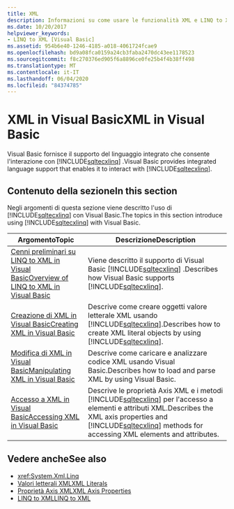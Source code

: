 ```yaml
---
title: XML
description: Informazioni su come usare le funzionalità XML e LINQ to XML nel codice di Visual Basic.
ms.date: 10/20/2017
helpviewer_keywords:
- LINQ to XML [Visual Basic]
ms.assetid: 954b6e40-1246-4185-a018-4061724fcae9
ms.openlocfilehash: bd9a08fca0159a24cb3faba2470dc43ee1178523
ms.sourcegitcommit: f8c270376ed905f6a8896ce0fe25b4f4b38ff498
ms.translationtype: MT
ms.contentlocale: it-IT
ms.lasthandoff: 06/04/2020
ms.locfileid: "84374785"
---
```

# <a name="xml-in-visual-basic"></a><span data-ttu-id="df51b-103">XML in Visual Basic</span><span class="sxs-lookup"><span data-stu-id="df51b-103">XML in Visual Basic</span></span>

<span data-ttu-id="df51b-104">Visual Basic fornisce il supporto del linguaggio integrato che consente l'interazione con [!INCLUDE[sqltecxlinq](~/includes/sqltecxlinq-md.md)] .</span><span class="sxs-lookup"><span data-stu-id="df51b-104">Visual Basic provides integrated language support that enables it to interact with [!INCLUDE[sqltecxlinq](~/includes/sqltecxlinq-md.md)].</span></span>  
  
## <a name="in-this-section"></a><span data-ttu-id="df51b-105">Contenuto della sezione</span><span class="sxs-lookup"><span data-stu-id="df51b-105">In this section</span></span>  

 <span data-ttu-id="df51b-106">Negli argomenti di questa sezione viene descritto l'uso di [!INCLUDE[sqltecxlinq](~/includes/sqltecxlinq-md.md)] con Visual Basic.</span><span class="sxs-lookup"><span data-stu-id="df51b-106">The topics in this section introduce using [!INCLUDE[sqltecxlinq](~/includes/sqltecxlinq-md.md)] with Visual Basic.</span></span>  
  
|<span data-ttu-id="df51b-107">Argomento</span><span class="sxs-lookup"><span data-stu-id="df51b-107">Topic</span></span>|<span data-ttu-id="df51b-108">Descrizione</span><span class="sxs-lookup"><span data-stu-id="df51b-108">Description</span></span>|  
|-----------|-----------------|  
|[<span data-ttu-id="df51b-109">Cenni preliminari su LINQ to XML in Visual Basic</span><span class="sxs-lookup"><span data-stu-id="df51b-109">Overview of LINQ to XML in Visual Basic</span></span>](overview-of-linq-to-xml.md)|<span data-ttu-id="df51b-110">Viene descritto il supporto di Visual Basic [!INCLUDE[sqltecxlinq](~/includes/sqltecxlinq-md.md)] .</span><span class="sxs-lookup"><span data-stu-id="df51b-110">Describes how Visual Basic supports [!INCLUDE[sqltecxlinq](~/includes/sqltecxlinq-md.md)].</span></span>|  
|[<span data-ttu-id="df51b-111">Creazione di XML in Visual Basic</span><span class="sxs-lookup"><span data-stu-id="df51b-111">Creating XML in Visual Basic</span></span>](creating-xml.md)|<span data-ttu-id="df51b-112">Descrive come creare oggetti valore letterale XML usando [!INCLUDE[sqltecxlinq](~/includes/sqltecxlinq-md.md)].</span><span class="sxs-lookup"><span data-stu-id="df51b-112">Describes how to create XML literal objects by using [!INCLUDE[sqltecxlinq](~/includes/sqltecxlinq-md.md)].</span></span>|  
|[<span data-ttu-id="df51b-113">Modifica di XML in Visual Basic</span><span class="sxs-lookup"><span data-stu-id="df51b-113">Manipulating XML in Visual Basic</span></span>](manipulating-xml.md)|<span data-ttu-id="df51b-114">Descrive come caricare e analizzare codice XML usando Visual Basic.</span><span class="sxs-lookup"><span data-stu-id="df51b-114">Describes how to load and parse XML by using Visual Basic.</span></span>|  
|[<span data-ttu-id="df51b-115">Accesso a XML in Visual Basic</span><span class="sxs-lookup"><span data-stu-id="df51b-115">Accessing XML in Visual Basic</span></span>](accessing-xml.md)|<span data-ttu-id="df51b-116">Descrive le proprietà Axis XML e i metodi [!INCLUDE[sqltecxlinq](~/includes/sqltecxlinq-md.md)] per l'accesso a elementi e attributi XML.</span><span class="sxs-lookup"><span data-stu-id="df51b-116">Describes the XML axis properties and [!INCLUDE[sqltecxlinq](~/includes/sqltecxlinq-md.md)] methods for accessing XML elements and attributes.</span></span>|  
  
## <a name="see-also"></a><span data-ttu-id="df51b-117">Vedere anche</span><span class="sxs-lookup"><span data-stu-id="df51b-117">See also</span></span>

- <xref:System.Xml.Linq>
- [<span data-ttu-id="df51b-118">Valori letterali XML</span><span class="sxs-lookup"><span data-stu-id="df51b-118">XML Literals</span></span>](../../../language-reference/xml-literals/index.md)
- [<span data-ttu-id="df51b-119">Proprietà Axis XML</span><span class="sxs-lookup"><span data-stu-id="df51b-119">XML Axis Properties</span></span>](../../../language-reference/xml-axis/index.md)
- [<span data-ttu-id="df51b-120">LINQ to XML</span><span class="sxs-lookup"><span data-stu-id="df51b-120">LINQ to XML</span></span>](../../concepts/linq/linq-to-xml.md)
